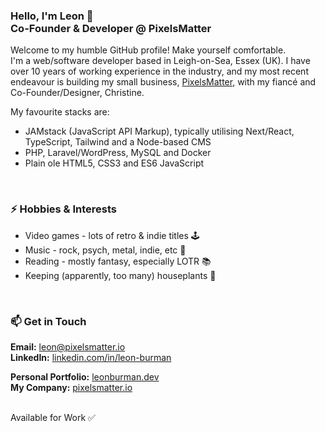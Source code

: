 
### Hello, I'm Leon :wave: <br/> Co-Founder & Developer @ PixelsMatter

Welcome to my humble GitHub profile! Make yourself comfortable. <br/>
I'm a web/software developer based in Leigh-on-Sea, Essex (UK). I have over 10 years of working experience in the industry, and my most recent endeavour is building my small business, [PixelsMatter](https://pixelsmatter.io), with my fiancé and Co-Founder/Designer, Christine. 

My favourite stacks are:
- JAMstack (JavaScript API Markup), typically utilising Next/React, TypeScript, Tailwind and a Node-based CMS
- PHP, Laravel/WordPress, MySQL and Docker
- Plain ole HTML5, CSS3 and ES6 JavaScript

<br/>

### ⚡ Hobbies & Interests
- Video games - lots of retro & indie titles 🕹
- Music - rock, psych, metal, indie, etc 🤘
- Reading - mostly fantasy, especially LOTR 📚
- Keeping (apparently, too many) houseplants 🌻

<br/>

### 📫 Get in Touch

**Email:** [leon@pixelsmatter.io](mailto:leon@pixelsmatter.io)<br/>
**LinkedIn:** [linkedin.com/in/leon-burman](https://www.linkedin.com/in/leon-burman) <br/>

**Personal Portfolio:** [leonburman.dev](https://leonburman.dev)<br/>
**My Company:** [pixelsmatter.io](https://pixelsmatter.io)<br/>

<br/>
Available for Work ✅
